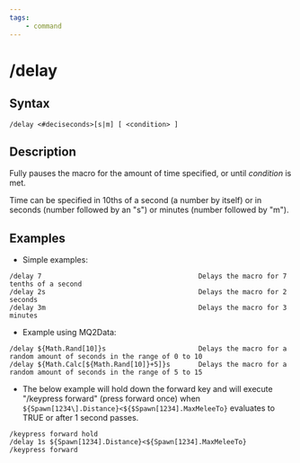 ```yaml
---
tags:
    - command
---
```

# /delay

## Syntax
<!--cmd-syntax-start-->
```eqcommand
/delay <#deciseconds>[s|m] [ <condition> ]
```
<!--cmd-syntax-end-->

## Description
<!--cmd-desc-start-->
Fully pauses the macro for the amount of time specified, or until _condition_ is met.

Time can be specified in 10ths of a second (a number by itself) or in seconds (number followed by an "s") or minutes (number followed by "m").
<!--cmd-desc-end-->
## Examples

* Simple examples:

```text
/delay 7                                       Delays the macro for 7 tenths of a second
/delay 2s                                      Delays the macro for 2 seconds
/delay 3m                                      Delays the macro for 3 minutes
```

* Example using MQ2Data:

```text
/delay ${Math.Rand[10]}s                       Delays the macro for a random amount of seconds in the range of 0 to 10
/delay ${Math.Calc[${Math.Rand[10]}+5]}s       Delays the macro for a random amount of seconds in the range of 5 to 15
```

* The below example will hold down the forward key and will execute "/keypress forward" (press forward once) when `${Spawn[1234\].Distance}<${$Spawn[1234].MaxMeleeTo}` evaluates to TRUE or after 1 second passes.

```text
/keypress forward hold
/delay 1s ${Spawn[1234].Distance}<${Spawn[1234].MaxMeleeTo}
/keypress forward
```

